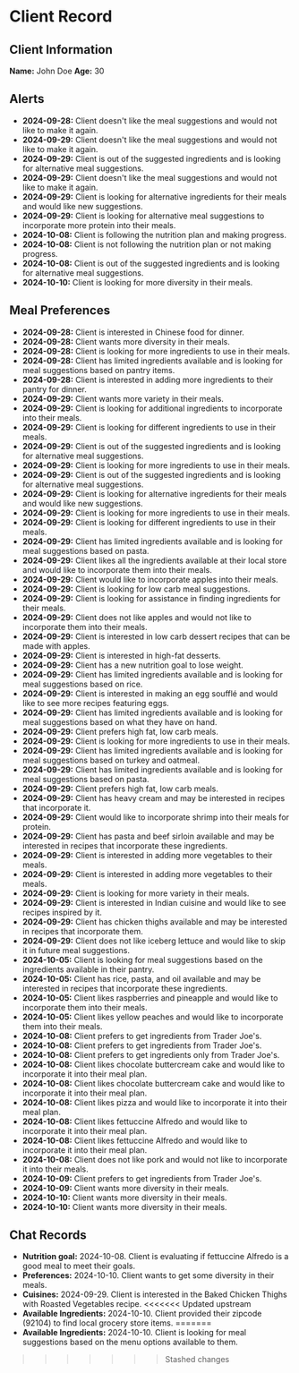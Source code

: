 # Client Record

## Client Information
**Name:** John Doe
**Age:** 30

## Alerts
- **2024-09-28:** Client doesn't like the meal suggestions and would not like to make it again.
- **2024-09-29:** Client doesn't like the meal suggestions and would not like to make it again.
- **2024-09-29:** Client is out of the suggested ingredients and is looking for alternative meal suggestions.
- **2024-09-29:** Client doesn't like the meal suggestions and would not like to make it again.
- **2024-09-29:** Client is looking for alternative ingredients for their meals and would like new suggestions.
- **2024-09-29:** Client is looking for alternative meal suggestions to incorporate more protein into their meals.
- **2024-10-08:** Client is following the nutrition plan and making progress.
- **2024-10-08:** Client is not following the nutrition plan or not making progress.
- **2024-10-08:** Client is out of the suggested ingredients and is looking for alternative meal suggestions.
- **2024-10-10:** Client is looking for more diversity in their meals.

## Meal Preferences
- **2024-09-28:** Client is interested in Chinese food for dinner.
- **2024-09-28:** Client wants more diversity in their meals.
- **2024-09-28:** Client is looking for more ingredients to use in their meals.
- **2024-09-28:** Client has limited ingredients available and is looking for meal suggestions based on pantry items.
- **2024-09-28:** Client is interested in adding more ingredients to their pantry for dinner.
- **2024-09-29:** Client wants more variety in their meals.
- **2024-09-29:** Client is looking for additional ingredients to incorporate into their meals.
- **2024-09-29:** Client is looking for different ingredients to use in their meals.
- **2024-09-29:** Client is out of the suggested ingredients and is looking for alternative meal suggestions.
- **2024-09-29:** Client is looking for more ingredients to use in their meals.
- **2024-09-29:** Client is out of the suggested ingredients and is looking for alternative meal suggestions.
- **2024-09-29:** Client is looking for alternative ingredients for their meals and would like new suggestions.
- **2024-09-29:** Client is looking for more ingredients to use in their meals.
- **2024-09-29:** Client is looking for different ingredients to use in their meals.
- **2024-09-29:** Client has limited ingredients available and is looking for meal suggestions based on pasta.
- **2024-09-29:** Client likes all the ingredients available at their local store and would like to incorporate them into their meals.
- **2024-09-29:** Client would like to incorporate apples into their meals.
- **2024-09-29:** Client is looking for low carb meal suggestions.
- **2024-09-29:** Client is looking for assistance in finding ingredients for their meals.
- **2024-09-29:** Client does not like apples and would not like to incorporate them into their meals.
- **2024-09-29:** Client is interested in low carb dessert recipes that can be made with apples.
- **2024-09-29:** Client is interested in high-fat desserts.
- **2024-09-29:** Client has a new nutrition goal to lose weight.
- **2024-09-29:** Client has limited ingredients available and is looking for meal suggestions based on rice.
- **2024-09-29:** Client is interested in making an egg soufflé and would like to see more recipes featuring eggs.
- **2024-09-29:** Client has limited ingredients available and is looking for meal suggestions based on what they have on hand.
- **2024-09-29:** Client prefers high fat, low carb meals.
- **2024-09-29:** Client is looking for more ingredients to use in their meals.
- **2024-09-29:** Client has limited ingredients available and is looking for meal suggestions based on turkey and oatmeal.
- **2024-09-29:** Client has limited ingredients available and is looking for meal suggestions based on pasta.
- **2024-09-29:** Client prefers high fat, low carb meals.
- **2024-09-29:** Client has heavy cream and may be interested in recipes that incorporate it.
- **2024-09-29:** Client would like to incorporate shrimp into their meals for protein.
- **2024-09-29:** Client has pasta and beef sirloin available and may be interested in recipes that incorporate these ingredients.
- **2024-09-29:** Client is interested in adding more vegetables to their meals.
- **2024-09-29:** Client is interested in adding more vegetables to their meals.
- **2024-09-29:** Client is looking for more variety in their meals.
- **2024-09-29:** Client is interested in Indian cuisine and would like to see recipes inspired by it.
- **2024-09-29:** Client has chicken thighs available and may be interested in recipes that incorporate them.
- **2024-09-29:** Client does not like iceberg lettuce and would like to skip it in future meal suggestions.
- **2024-10-05:** Client is looking for meal suggestions based on the ingredients available in their pantry.
- **2024-10-05:** Client has rice, pasta, and oil available and may be interested in recipes that incorporate these ingredients.
- **2024-10-05:** Client likes raspberries and pineapple and would like to incorporate them into their meals.
- **2024-10-05:** Client likes yellow peaches and would like to incorporate them into their meals.
- **2024-10-08:** Client prefers to get ingredients from Trader Joe's.
- **2024-10-08:** Client prefers to get ingredients from Trader Joe's.
- **2024-10-08:** Client prefers to get ingredients only from Trader Joe's.
- **2024-10-08:** Client likes chocolate buttercream cake and would like to incorporate it into their meal plan.
- **2024-10-08:** Client likes chocolate buttercream cake and would like to incorporate it into their meal plan.
- **2024-10-08:** Client likes pizza and would like to incorporate it into their meal plan.
- **2024-10-08:** Client likes fettuccine Alfredo and would like to incorporate it into their meal plan.
- **2024-10-08:** Client likes fettuccine Alfredo and would like to incorporate it into their meal plan.
- **2024-10-08:** Client does not like pork and would not like to incorporate it into their meals.
- **2024-10-09:** Client prefers to get ingredients from Trader Joe's.
- **2024-10-09:** Client wants more diversity in their meals.
- **2024-10-10:** Client wants more diversity in their meals.
- **2024-10-10:** Client wants more diversity in their meals.

## Chat Records
- **Nutrition goal:** 2024-10-08. Client is evaluating if fettuccine Alfredo is a good meal to meet their goals.
- **Preferences:** 2024-10-10. Client wants to get some diversity in their meals.
- **Cuisines:** 2024-09-29. Client is interested in the Baked Chicken Thighs with Roasted Vegetables recipe.
<<<<<<< Updated upstream
- **Available Ingredients:** 2024-10-10. Client provided their zipcode (92104) to find local grocery store items.
=======
- **Available Ingredients:** 2024-10-10. Client is looking for meal suggestions based on the menu options available to them.
>>>>>>> Stashed changes
